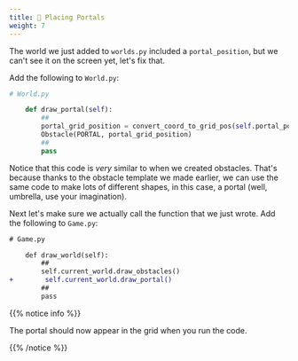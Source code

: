 ```yaml
---
title: 🚪 Placing Portals
weight: 7
---
```


The world we just added to `worlds.py` included a `portal_position`, but we can't see it on the screen yet, let's fix that.

Add the following to `World.py`:

```python
# World.py

    def draw_portal(self):
        ##
        portal_grid_position = convert_coord_to_grid_pos(self.portal_position)
        Obstacle(PORTAL, portal_grid_position)
        ##
        pass
```

Notice that this code is _very_ similar to when we created obstacles. That's because thanks to the obstacle template we made earlier, we can use the same code to make lots of different shapes, in this case, a portal (well, umbrella, use your imagination).

Next let's make sure we actually call the function that we just wrote.
Add the following to `Game.py`:

```diff
# Game.py

    def draw_world(self):
        ##
        self.current_world.draw_obstacles()
+        self.current_world.draw_portal()
        ##
        pass
```

{{% notice info %}}

The portal should now appear in the grid when you run the code.

{{% /notice %}}
